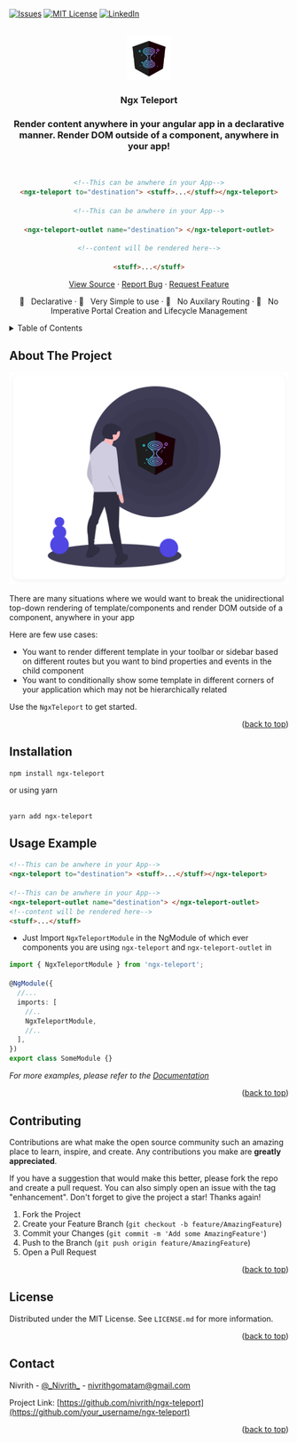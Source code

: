 <div id="top"></div>

<!-- PROJECT SHIELDS -->
<!--
*** I'm using markdown "reference style" links for readability.
*** Reference links are enclosed in brackets [ ] instead of parentheses ( ).
*** See the bottom of this document for the declaration of the reference variables
*** for contributors-url, forks-url, etc. This is an optional, concise syntax you may use.
*** https://www.markdownguide.org/basic-syntax/#reference-style-links
-->

<!-- [![Contributors][contributors-shield]][contributors-url] -->
<!-- [![Forks][forks-shield]][forks-url] -->
<!-- [![Stargazers][stars-shield]][stars-url] -->

[![Issues][issues-shield]][issues-url]
[![MIT License][license-shield]][license-url]
[![LinkedIn][linkedin-shield]][linkedin-url]

<!-- PROJECT LOGO -->
<br />
<div align="center">
  <a href="https://github.com/nivrith/ngx-teleport">
    <img src="ngx-teleport-logo.svg" alt="Logo" width="80" height="80">
  </a>

  <h3 align="center">Ngx Teleport</h3>
  <h3 align="center">
  Render content anywhere in your angular app in a declarative manner. Render DOM outside of a component, anywhere in your app!
  </h3>
  <br />

```html
<!--This can be anwhere in your App-->
<ngx-teleport to="destination"> <stuff>...</stuff></ngx-teleport>

<!--This can be anwhere in your App-->

<ngx-teleport-outlet name="destination"> </ngx-teleport-outlet>

<!--content will be rendered here-->

<stuff>...</stuff>
```

  <p align="center">
    <!-- <a href="https://github.com/nivrith/ngx-teleport"><strong>Explore the docs »</strong></a> -->
    <a href="https://github.com/nivrith/ngx-teleport">View Source</a>
    ·
    <a href="https://github.com/nivrith/ngx-teleport/issues">Report Bug</a>
    ·
    <a href="https://github.com/nivrith/ngx-teleport/issues">Request Feature</a>

  </p>
  <p align="center">
    <!-- <a href="https://github.com/nivrith/ngx-teleport"><strong>Explore the docs »</strong></a> -->
    🚀 &nbsp; Declarative ·
    🎉 &nbsp; Very Simple to use ·
    🍻 &nbsp; No Auxilary Routing ·
    💚 &nbsp; No Imperative Portal Creation and Lifecycle Management

  </p>
</div>

<!-- TABLE OF CONTENTS -->
<details>
  <summary>Table of Contents</summary>
  <ol>
    <li>
      <a href="#about-the-project">About The Project</a>
    </li>
    <li>
      <a href="#getting-started">Getting Started</a>
    </li>
    <li><a href="#usage">Usage</a></li>
    <li><a href="#contributing">Contributing</a></li>
    <li><a href="#license">License</a></li>
    <li><a href="#contact">Contact</a></li>

  </ol>
</details>

<!-- ABOUT THE PROJECT -->

## About The Project

[![Product Name Screen Shot][product-screenshot]](https://nivrith.github.io/ngx-teleport)

There are many situations where we would want to break the unidirectional top-down rendering of template/components and render DOM outside of a component, anywhere in your app

Here are few use cases:

- You want to render different template in your toolbar or sidebar based on different routes but you want to bind properties and events in the child component
- You want to conditionally show some template in different corners of your application which may not be hierarchically related

Use the `NgxTeleport` to get started.

<p align="right">(<a href="#top">back to top</a>)</p>

<!-- GETTING STARTED -->

## Installation

```shell
npm install ngx-teleport
```

or using yarn

```shell

yarn add ngx-teleport

```

## Usage Example

```html
<!--This can be anwhere in your App-->
<ngx-teleport to="destination"> <stuff>...</stuff></ngx-teleport>

<!--This can be anwhere in your App-->
<ngx-teleport-outlet name="destination"> </ngx-teleport-outlet>
<!--content will be rendered here-->
<stuff>...</stuff>
```

- Just Import `NgxTeleportModule` in the NgModule of which ever components you are using `ngx-teleport` and `ngx-teleport-outlet` in

```ts
import { NgxTeleportModule } from 'ngx-teleport';

@NgModule({
  //...
  imports: [
    //..
    NgxTeleportModule,
    //..
  ],
})
export class SomeModule {}
```

_For more examples, please refer to the [Documentation](https://nivrith.github.io/ngx-teleport)_

<p align="right">(<a href="#top">back to top</a>)</p>

## Contributing

Contributions are what make the open source community such an amazing place to learn, inspire, and create. Any contributions you make are **greatly appreciated**.

If you have a suggestion that would make this better, please fork the repo and create a pull request. You can also simply open an issue with the tag "enhancement".
Don't forget to give the project a star! Thanks again!

1. Fork the Project
2. Create your Feature Branch (`git checkout -b feature/AmazingFeature`)
3. Commit your Changes (`git commit -m 'Add some AmazingFeature'`)
4. Push to the Branch (`git push origin feature/AmazingFeature`)
5. Open a Pull Request

<p align="right">(<a href="#top">back to top</a>)</p>

<!-- LICENSE -->

## License

Distributed under the MIT License. See `LICENSE.md` for more information.

<p align="right">(<a href="#top">back to top</a>)</p>

<!-- CONTACT -->

## Contact

Nivrith - [@\_Nivrith\_](https://twitter.com/_Nivrith_) - nivrithgomatam@gmail.com

Project Link: [https://github.com/nivrith/ngx-teleport](https://github.com/your_username/ngx-teleport)

<p align="right">(<a href="#top">back to top</a>)</p>

<!-- MARKDOWN LINKS & IMAGES -->
<!-- https://www.markdownguide.org/basic-syntax/#reference-style-links -->

[contributors-shield]: https://img.shields.io/github/contributors/nivrith/ngx-teleport.svg?style=for-the-badge
[contributors-url]: https://github.com/nivrith/ngx-teleport/graphs/contributors
[forks-shield]: https://img.shields.io/github/forks/nivrith/ngx-teleport.svg?style=for-the-badge
[forks-url]: https://github.com/nivrith/ngx-teleport/network/members
[stars-shield]: https://img.shields.io/github/stars/nivrith/ngx-teleport.svg?style=for-the-badge
[stars-url]: https://github.com/nivrith/ngx-teleport/stargazers
[issues-shield]: https://img.shields.io/github/issues/nivrith/ngx-teleport.svg?style=for-the-badge
[issues-url]: https://github.com/nivrith/ngx-teleport/issues
[license-shield]: https://img.shields.io/github/license/nivrith/ngx-teleport.svg?style=for-the-badge
[license-url]: https://github.com/nivrith/ngx-teleport/blob/master/LICENSE.txt
[linkedin-shield]: https://img.shields.io/badge/-LinkedIn-black.svg?style=for-the-badge&logo=linkedin&colorB=555
[linkedin-url]: https://linkedin.com/in/nivrith
[product-screenshot]: ngx-teleport-readme-image.svg
